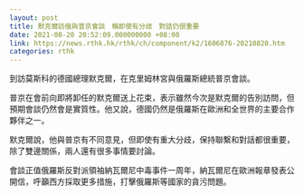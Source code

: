 ```yaml
---
layout: post
title: 默克爾訪俄與普京會談　稱即使有分歧　對話仍很重要
date: 2021-08-20 20:52:09.000000000 +08:00
link: https://news.rthk.hk/rthk/ch/component/k2/1606876-20210820.htm
categories: rthk
---
```


到訪莫斯科的德國總理默克爾，在克里姆林宮與俄羅斯總統普京會談。

普京在會前向即將卸任的默克爾送上花束，表示雖然今次是默克爾的告別訪問，但預期會談仍然會是實質性。他又說，德國仍然是俄羅斯在歐洲和全世界的主要合作夥伴之一。

默克爾說，他與普京有不同意見，但即使有重大分歧，保持聯繫和對話都很重要，除了雙邊關係，兩人還有很多事情要討論。

會談正值俄羅斯反對派領袖納瓦爾尼中毒事件一周年，納瓦爾尼在歐洲報章發表公開信，呼籲西方採取更多措施，打擊俄羅斯等國家的貪污問題。
